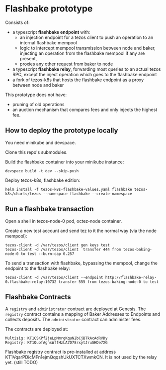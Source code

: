 Flashbake prototype
===================

Consists of:

* a typescript **flashbake endpoint** with:
  * an injection endpoint for a tezos client to push an operation to an internal flashbake mempool
  * logic to intercept mempool transmission between node and baker, injecting an operation from the flashbake mempool if any are present,
  * proxies any other request from baker to node
* a typescript **flashbake relay**, forwarding most queries to an actual tezos RPC, except the inject operation which goes to the flashbake endpoint
* a fork of tezos-k8s that hosts the flashbake endpoint as a proxy between node and baker

This prototype does not have:

* pruning of old operations
* an auction mechanism that compares fees and only injects the highest fee.

## How to deploy the prototype locally

You need minikube and devspace.

Clone this repo's submodules.

Build the flashbake container into your minikube instance:

```
devspace build -t dev --skip-push
```

Deploy tezos-k8s, flashbake edition:

```
helm install -f tezos-k8s-flashbake-values.yaml flashbake tezos-k8s/charts/tezos --namespace flashbake --create-namespace
```

## Run a flashbake transaction

Open a shell in tezos-node-0 pod, octez-node container.

Create a new test account and send tez to it the normal way (via the node mempool):

```
tezos-client -d /var/tezos/client gen keys test
tezos-client -d /var/tezos/client  transfer 444 from tezos-baking-node-0 to test --burn-cap 0.257
```

To send a transaction with flashbake, bypassing the mempool, change the endpoint to the flashbake relay:

```
tezos-client -d /var/tezos/client --endpoint http://flashbake-relay-0.flashbake-relay:10732 transfer 555 from tezos-baking-node-0 to test
```

## Flashbake Contracts

A `registry` and `administrator` contract are deployed at Genesis. The `registry` contract contains a mapping of Baker Addresses to Endpoints and collects deposits. The `administrator` contract can administer fees.

The contracts are deployed at:
```
Multisig: KT1CSKPf2jeLpMmrgKquN2bCjBTkAcAdRVDy
Registry: KT1QuofAgnsWffHzLA7D78rxytJruGHDe7XG
```



Flashbake registry contract is pre-installed at address KT1VqarPDicMFn1ejmQqqshUkUXTCTXwmkCN. It is not used by the relay yet. (still TODO)
